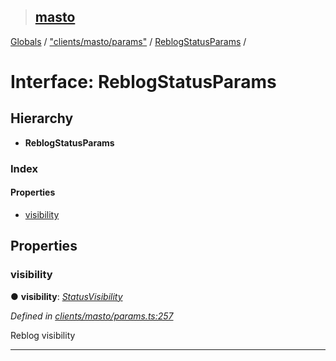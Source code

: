 > ## [masto](../README.md)

[Globals](../globals.md) / ["clients/masto/params"](../modules/_clients_masto_params_.md) / [ReblogStatusParams](_clients_masto_params_.reblogstatusparams.md) /

# Interface: ReblogStatusParams

## Hierarchy

* **ReblogStatusParams**

### Index

#### Properties

* [visibility](_clients_masto_params_.reblogstatusparams.md#visibility)

## Properties

###  visibility

● **visibility**: *[StatusVisibility](../modules/_entities_status_.md#statusvisibility)*

*Defined in [clients/masto/params.ts:257](https://github.com/neet/masto.js/blob/3506035/src/clients/masto/params.ts#L257)*

Reblog visibility

___